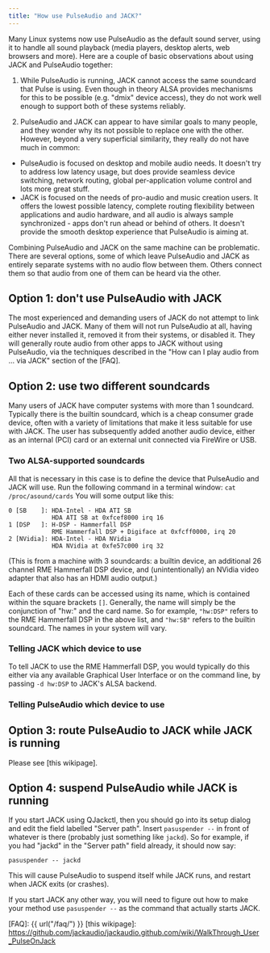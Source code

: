 ```yaml
---
title: "How use PulseAudio and JACK?"
---
```


Many Linux systems now use PulseAudio as the default sound server, using it to
handle all sound playback (media players, desktop alerts, web browsers and
more). Here are a couple of basic observations about using JACK and PulseAudio
together:

1. While PulseAudio is running, JACK cannot access the same soundcard
   that Pulse is using. Even though in theory ALSA provides mechanisms
   for this to be possible (e.g. "dmix" device access),
   they do not work well enough to support both of these systems reliably.

2. PulseAudio and JACK can appear to have similar goals to many people,
   and they wonder why its not possible to replace one with the other.
   However, beyond a very superficial similarity,
   they really do not have much in common:
  * PulseAudio is focused on desktop and mobile audio needs.
    It doesn't try to address low latency usage, but does provide
    seamless device switching, network routing,
    global per-application volume control and lots more great stuff.
  * JACK is focused on the needs of pro-audio and music creation users.
    It offers the lowest possible latency, complete routing flexibility
    between applications and audio hardware, and all audio is always
    sample synchronized - apps don't run ahead or behind of others.
    It doesn't provide the smooth desktop experience that PulseAudio is aiming at.

Combining PulseAudio and JACK on the same machine can be problematic. There
are several options, some of which leave PulseAudio and JACK as entirely
separate systems with no audio flow between them. Others connect them so that
audio from one of them can be heard via the other.

## Option 1: don't use PulseAudio with JACK

The most experienced and demanding users of JACK do not attempt to link
PulseAudio and JACK. Many of them will not run PulseAudio at all, having
either never installed it, removed it from their systems, or disabled it. They
will generally route audio from other apps to JACK without using PulseAudio,
via the techniques described in the "How can I play audio from ... via JACK"
section of the [FAQ].

## Option 2: use two different soundcards

Many users of JACK have computer systems with more than 1 soundcard. Typically
there is the builtin soundcard, which is a cheap consumer grade device, often
with a variety of limitations that make it less suitable for use with JACK.
The user has subsequently added another audio device, either as an internal
(PCI) card or an external unit connected via FireWire or USB.

### Two ALSA-supported soundcards

All that is necessary in this case is to define the device that PulseAudio and
JACK will use. Run the following command in a terminal window: `cat
/proc/asound/cards` You will some output like this:

```
0 [SB    ]: HDA-Intel - HDA ATI SB
            HDA ATI SB at 0xfcef8000 irq 16
1 [DSP   ]: H-DSP - Hammerfall DSP
            RME Hammerfall DSP + Digiface at 0xfcff0000, irq 20
2 [NVidia]: HDA-Intel - HDA NVidia
            HDA NVidia at 0xfe57c000 irq 32
```

(This is from a machine with 3 soundcards: a builtin device, an additional 26
channel RME Hammerfall DSP device, and (unintentionally) an NVidia video
adapter that also has an HDMI audio output.)

Each of these cards can be accessed using its name, which is contained within
the square brackets `[]`. Generally, the name will simply be the conjunction
of "hw:" and the card name. So for example, `"hw:DSP"` refers to the RME
Hammerfall DSP in the above list, and `"hw:SB"` refers to the builtin soundcard.
The names in your system will vary.

### Telling JACK which device to use

To tell JACK to use the RME Hammerfall DSP, you would typically do this either
via any available Graphical User Interface or on the command line,
by passing `-d hw:DSP` to JACK's ALSA backend.

### Telling PulseAudio which device to use

## Option 3: route PulseAudio to JACK while JACK is running

Please see [this wikipage].

## Option 4: suspend PulseAudio while JACK is running

If you start JACK using QJackctl, then you should go into its setup dialog and
edit the field labelled "Server path". Insert `pasuspender --` in front of
whatever is there (probably just something like `jackd`). So for example, if
you had "jackd" in the "Server path" field already, it should now say:

```
pasuspender -- jackd
```

This will cause PulseAudio to suspend itself while JACK runs, and restart when
JACK exits (or crashes).

If you start JACK any other way, you will need to figure out how to make your
method use `pasuspender --` as the command that actually starts JACK.


[FAQ]:           {{ url("/faq/") }}
[this wikipage]: https://github.com/jackaudio/jackaudio.github.com/wiki/WalkThrough_User_PulseOnJack
